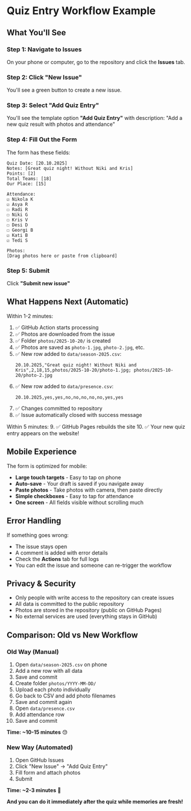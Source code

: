 # Quiz Entry Workflow Example

## What You'll See

### Step 1: Navigate to Issues
On your phone or computer, go to the repository and click the **Issues** tab.

### Step 2: Click "New Issue"
You'll see a green button to create a new issue.

### Step 3: Select "Add Quiz Entry"
You'll see the template option **"Add Quiz Entry"** with description: "Add a new quiz result with photos and attendance"

### Step 4: Fill Out the Form

The form has these fields:

```
Quiz Date: [20.10.2025]
Notes: [Great quiz night! Without Niki and Kris]
Points: [2]
Total Teams: [18]
Our Place: [15]

Attendance:
☑ Nikola K
☑ Asya R
☐ Radi R
☐ Niki G
☐ Kris V
☐ Desi D
☐ Georgi B
☑ Kati B
☑ Tedi S

Photos:
[Drag photos here or paste from clipboard]
```

### Step 5: Submit
Click **"Submit new issue"**

## What Happens Next (Automatic)

Within 1-2 minutes:
1. ✅ GitHub Action starts processing
2. ✅ Photos are downloaded from the issue
3. ✅ Folder `photos/2025-10-20/` is created
4. ✅ Photos are saved as `photo-1.jpg`, `photo-2.jpg`, etc.
5. ✅ New row added to `data/season-2025.csv`:
   ```
   20.10.2025,"Great quiz night! Without Niki and Kris",2,18,15,photos/2025-10-20/photo-1.jpg; photos/2025-10-20/photo-2.jpg
   ```
6. ✅ New row added to `data/presence.csv`:
   ```
   20.10.2025,yes,yes,no,no,no,no,no,yes,yes
   ```
7. ✅ Changes committed to repository
8. ✅ Issue automatically closed with success message

Within 5 minutes:
9. ✅ GitHub Pages rebuilds the site
10. ✅ Your new quiz entry appears on the website!

## Mobile Experience

The form is optimized for mobile:
- **Large touch targets** - Easy to tap on phone
- **Auto-save** - Your draft is saved if you navigate away
- **Paste photos** - Take photos with camera, then paste directly
- **Simple checkboxes** - Easy to tap for attendance
- **One screen** - All fields visible without scrolling much

## Error Handling

If something goes wrong:
- The issue stays open
- A comment is added with error details
- Check the **Actions** tab for full logs
- You can edit the issue and someone can re-trigger the workflow

## Privacy & Security

- Only people with write access to the repository can create issues
- All data is committed to the public repository
- Photos are stored in the repository (public on GitHub Pages)
- No external services are used (everything stays in GitHub)

## Comparison: Old vs New Workflow

### Old Way (Manual)
1. Open `data/season-2025.csv` on phone
2. Add a new row with all data
3. Save and commit
4. Create folder `photos/YYYY-MM-DD/`
5. Upload each photo individually
6. Go back to CSV and add photo filenames
7. Save and commit again
8. Open `data/presence.csv`
9. Add attendance row
10. Save and commit

**Time: ~10-15 minutes** 😓

### New Way (Automated)
1. Open GitHub Issues
2. Click "New Issue" → "Add Quiz Entry"
3. Fill form and attach photos
4. Submit

**Time: ~2-3 minutes** 🎉

**And you can do it immediately after the quiz while memories are fresh!**
